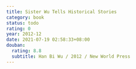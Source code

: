 ```yaml
---
title: Sister Wu Tells Historical Stories
category: book
status: todo
rating: 0
year: 2012-12
date: 2021-07-19 02:58:33+08:00
douban:
  rating: 8.8
  subtitle: Han Bi Wu / 2012 / New World Press
---
```



